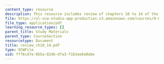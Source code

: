 ```yaml
---
content_type: resource
description: This resource includes review of chapters 10 to 14 of the course textbook.
file: https://ol-ocw-studio-app-production.s3.amazonaws.com/courses/9-00-introduction-to-psychology-fall-2004/ff76cd7e6b5a824bdfa3f1b3ae6a0abe_review_ch10_14.pdf
file_type: application/pdf
learning_resource_types: []
parent_title: Study Materials
parent_type: CourseSection
resourcetype: Document
title: review_ch10_14.pdf
type: OCWFile
uid: ff76cd7e-6b5a-824b-dfa3-f1b3ae6a0abe
---
```

